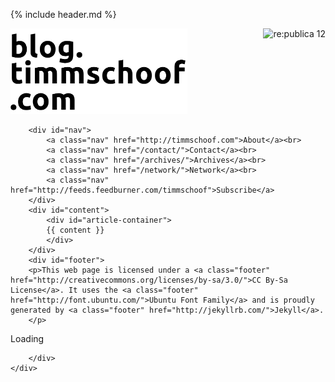 {% include header.md %}
<body>
	<div id="body">
		<div id="header">
			<a href="/" title="Home"> <img src="/images/header.png" alt="header.svg" width="283" height="137" type="image" ></a>
			<a href="http://re-publica.de/12/" title="Meet timm in action @ re:publica 12"><img src="http://re-publica.de/banner/160x160-4.png" alt="re:publica 12" align="right" /></a>
		</div>

		<div id="nav">
			<a class="nav" href="http://timmschoof.com">About</a><br>
			<a class="nav" href="/contact/">Contact</a><br>
			<a class="nav" href="/archives/">Archives</a><br>
			<a class="nav" href="/network/">Network</a><br>
			<a class="nav" href="http://feeds.feedburner.com/timmschoof">Subscribe</a>
		</div>
		<div id="content">
			<div id="article-container">
			{{ content }}
			</div>
		</div>
		<div id="footer">
		<p>This web page is licensed under a <a class="footer" href="http://creativecommons.org/licenses/by-sa/3.0/">CC By-Sa License</a>. It uses the <a class="footer" href="http://font.ubuntu.com/">Ubuntu Font Family</a> and is proudly generated by <a class="footer" href="http://jekyllrb.com/">Jekyll</a>.
		</p>
<div id="cse" style="width: 100%;">Loading</div>
<script src="http://www.google.com/jsapi" type="text/javascript"></script>
<script type="text/javascript"> 
  google.load('search', '1', {language : 'de', style : google.loader.themes.MINIMALIST});
  google.setOnLoadCallback(function() {
    var customSearchOptions = {};
    var customSearchControl = new google.search.CustomSearchControl(
      '010445322684148791394:mio-xsgqs54', customSearchOptions);
    customSearchControl.setResultSetSize(google.search.Search.FILTERED_CSE_RESULTSET);
    customSearchControl.draw('cse');
  }, true);
</script>
 <style type="text/css">
  .gsc-control-cse {
    font-family: Arial, sans-serif;
    border-color: #FFFFFF;
    background-color: #FFFFFF;
  }
  input.gsc-input {
    border-color: #777777;
  }
  input.gsc-search-button {
    border-color: #333333;
    background-color: #333333;
  }
  .gsc-tabHeader.gsc-tabhInactive {
    border-color: #777777;
    background-color: #777777;
  }
  .gsc-tabHeader.gsc-tabhActive {
    border-color: #333333;
    background-color: #333333;
  }
  .gsc-tabsArea {
    border-color: #333333;
  }
  .gsc-webResult.gsc-result,
  .gsc-results .gsc-imageResult {
    border-color: #FFFFFF;
    background-color: #FFFFFF;
  }
  .gsc-webResult.gsc-result:hover,
  .gsc-webResult.gsc-result.gsc-promotion:hover,
  .gsc-imageResult:hover {
    border-color: #000000;
    background-color: #FFFFFF;
  }
  .gs-webResult.gs-result a.gs-title:link,
  .gs-webResult.gs-result a.gs-title:link b,
  .gs-imageResult a.gs-title:link,
  .gs-imageResult a.gs-title:link b {
    color: #444444;
  }
  .gs-webResult.gs-result a.gs-title:visited,
  .gs-webResult.gs-result a.gs-title:visited b,
  .gs-imageResult a.gs-title:visited,
  .gs-imageResult a.gs-title:visited b {
    color: #444444;
  }
  .gs-webResult.gs-result a.gs-title:hover,
  .gs-webResult.gs-result a.gs-title:hover b,
  .gs-imageResult a.gs-title:hover,
  .gs-imageResult a.gs-title:hover b {
    color: #444444;
  }
  .gs-webResult.gs-result a.gs-title:active,
  .gs-webResult.gs-result a.gs-title:active b,
  .gs-imageResult a.gs-title:active,
  .gs-imageResult a.gs-title:active b {
    color: #777777;
  }
  .gsc-cursor-page {
    color: #444444;
  }
  a.gsc-trailing-more-results:link {
    color: #444444;
  }
  .gs-webResult .gs-snippet,
  .gs-imageResult .gs-snippet,
  .gs-fileFormatType {
    color: #333333;
  }
  .gs-webResult div.gs-visibleUrl,
  .gs-imageResult div.gs-visibleUrl {
    color: #000000;
  }
  .gs-webResult div.gs-visibleUrl-short {
    color: #000000;
  }
  .gs-webResult div.gs-visibleUrl-short {
    display: none;
  }
  .gs-webResult div.gs-visibleUrl-long {
    display: block;
  }
  .gs-promotion div.gs-visibleUrl-short {
    display: none;
  }
  .gs-promotion div.gs-visibleUrl-long {
    display: block;
  }
  .gsc-cursor-box {
    border-color: #FFFFFF;
  }
  .gsc-results .gsc-cursor-box .gsc-cursor-page {
    border-color: #777777;
    background-color: #FFFFFF;
    color: #444444;
  }
  .gsc-results .gsc-cursor-box .gsc-cursor-current-page {
    border-color: #333333;
    background-color: #333333;
    color: #444444;
  }
  .gsc-webResult.gsc-result.gsc-promotion {
    border-color: #CCCCCC;
    background-color: #E6E6E6;
  }
  .gs-promotion a.gs-title:link,
  .gs-promotion a.gs-title:link *,
  .gs-promotion .gs-snippet a:link {
    color: #0000CC;
  }
  .gs-promotion a.gs-title:visited,
  .gs-promotion a.gs-title:visited *,
  .gs-promotion .gs-snippet a:visited {
    color: #0000CC;
  }
  .gs-promotion a.gs-title:hover,
  .gs-promotion a.gs-title:hover *,
  .gs-promotion .gs-snippet a:hover {
    color: #444444;
  }
  .gs-promotion a.gs-title:active,
  .gs-promotion a.gs-title:active *,
  .gs-promotion .gs-snippet a:active {
    color: #00CC00;
  }
  .gs-promotion .gs-snippet,
  .gs-promotion .gs-title .gs-promotion-title-right,
  .gs-promotion .gs-title .gs-promotion-title-right *  {
    color: #333333;
  }
  .gs-promotion .gs-visibleUrl,
  .gs-promotion .gs-visibleUrl-short {
    color: #00CC00;
  }
</style>
      
		</div>
	</div>
	
<script type="text/javascript">
    /* * * CONFIGURATION VARIABLES: EDIT BEFORE PASTING INTO YOUR WEBPAGE * * */
    var disqus_shortname = 'blogtimmschoof'; // required: replace example with your forum shortname

    /* * * DON'T EDIT BELOW THIS LINE * * */
    (function () {
        var s = document.createElement('script'); s.async = true;
        s.type = 'text/javascript';
        s.src = 'http://' + disqus_shortname + '.disqus.com/count.js';
        (document.getElementsByTagName('HEAD')[0] || document.getElementsByTagName('BODY')[0]).appendChild(s);
    }());
</script>
</body>
